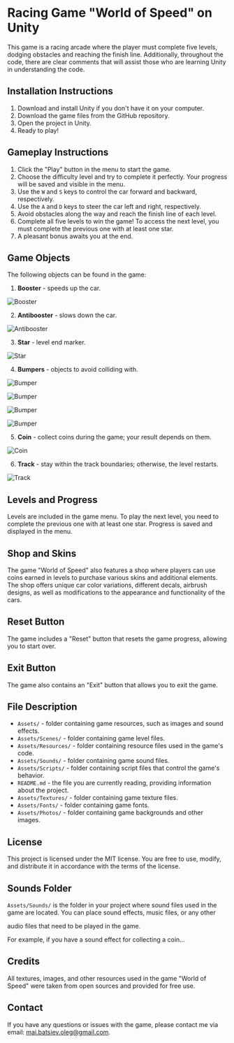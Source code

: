 # Racing Game "World of Speed" on Unity

This game is a racing arcade where the player must complete five levels, dodging obstacles and reaching the finish line. Additionally, throughout the code, there are clear comments that will assist those who are learning Unity in understanding the code.

## Installation Instructions

1. Download and install Unity if you don't have it on your computer.
2. Download the game files from the GitHub repository.
3. Open the project in Unity.
4. Ready to play!

## Gameplay Instructions

1. Click the "Play" button in the menu to start the game.
2. Choose the difficulty level and try to complete it perfectly. Your progress will be saved and visible in the menu.
3. Use the `W` and `S` keys to control the car forward and backward, respectively.
4. Use the `A` and `D` keys to steer the car left and right, respectively.
5. Avoid obstacles along the way and reach the finish line of each level.
6. Complete all five levels to win the game! To access the next level, you must complete the previous one with at least one star.
7. A pleasant bonus awaits you at the end.

## Game Objects

The following objects can be found in the game:

1. **Booster** - speeds up the car.

![Booster](images_for_readme/booster.png)

2. **Antibooster** - slows down the car.

![Antibooster](images_for_readme/antibooster.png)

3. **Star** - level end marker.

![Star](images_for_readme/star.png)

4. **Bumpers** - objects to avoid colliding with.

![Bumper](images_for_readme/bumper.png)

![Bumper](images_for_readme/b1.png)

![Bumper](images_for_readme/b2.png)

![Bumper](images_for_readme/b3.png)

5. **Coin** - collect coins during the game; your result depends on them.

![Coin](images_for_readme/bonus.png)

6. **Track** - stay within the track boundaries; otherwise, the level restarts.

![Track](images_for_readme/lines.png)

## Levels and Progress

Levels are included in the game menu. To play the next level, you need to complete the previous one with at least one star. Progress is saved and displayed in the menu.

## Shop and Skins

The game "World of Speed" also features a shop where players can use coins earned in levels to purchase various skins and additional elements. The shop offers unique car color variations, different decals, airbrush designs, as well as modifications to the appearance and functionality of the cars.

## Reset Button

The game includes a "Reset" button that resets the game progress, allowing you to start over.

## Exit Button

The game also contains an "Exit" button that allows you to exit the game.

## File Description

- `Assets/` - folder containing game resources, such as images and sound effects.
- `Assets/Scenes/` - folder containing game level files.
- `Assets/Resources/` - folder containing resource files used in the game's code.
- `Assets/Sounds/` - folder containing game sound files.
- `Assets/Scripts/` - folder containing script files that control the game's behavior.
- `README.md` - the file you are currently reading, providing information about the project.
- `Assets/Textures/` - folder containing game texture files.
- `Assets/Fonts/` - folder containing game fonts.
- `Assets/Photos/` - folder containing game backgrounds and other images.

## License
This project is licensed under the MIT license. You are free to use, modify, and distribute it in accordance with the terms of the license.

## Sounds Folder

`Assets/Sounds/` is the folder in your project where sound files used in the game are located. You can place sound effects, music files, or any other

 audio files that need to be played in the game.

For example, if you have a sound effect for collecting a coin...

## Credits

All textures, images, and other resources used in the game "World of Speed" were taken from open sources and provided for free use.

## Contact

If you have any questions or issues with the game, please contact me via email: mai.batsiev.oleg@gmail.com.


